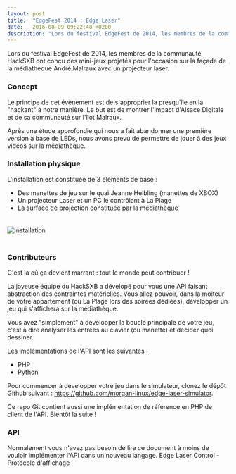 ```yaml
---
layout: post
title:  "EdgeFest 2014 : Edge Laser"
date:   2016-08-09 09:22:48 +0200
description: "Lors du festival EdgeFest de 2014, les membres de la communauté HackSXB ont conçu des mini-jeux projetés pour l'occasion sur la façade de la médiathèque André Malraux avec un projecteur laser."
---
```

Lors du festival EdgeFest de 2014, les membres de la communauté HackSXB ont conçu des mini-jeux projetés pour l'occasion sur la façade de la médiathèque André Malraux avec un projecteur laser.

### Concept

Le principe de cet évènement est de s'approprier la presqu'île en la "hackant" à notre manière. Le but est de montrer l'impact d'Alsace Digitale et de sa communauté sur l'îlot Malraux.

Après une étude approfondie qui nous a fait abandonner une première version à base de LEDs, nous avons prévu de permettre de jouer à des jeux vidéos sur la médiathèque.

### Installation physique

L'installation est constituée de 3 éléments de base :

* Des manettes de jeu sur le quai Jeanne Helbling (manettes de XBOX)
* Un projecteur Laser et un PC le contrôlant à La Plage
* La surface de projection constituée par la médiathèque


<img src="{{ site.url }}/assets/img/projet-edgelaser-installation.jpg" style="margin: 20px auto;" alt="installation">

### Contributeurs

C'est là où ça devient marrant : tout le monde peut contribuer !

La joyeuse équipe du HackSXB a dévelopé pour vous une API faisant abstraction des contraintes matérielles. Vous allez pouvoir, dans la moiteur de votre appartement (où La Plage lors des soirées dédiées), développer un jeu qui s'affichera sur la médiathèque.

Vous avez "simplement" à développer la boucle principale de votre jeu, c'est à dire analyser les entrées au clavier (ou manette) et décider quoi dessiner.

Les implémentations de l'API sont les suivantes :

* PHP
* Python

Pour commencer à développer votre jeu dans le simulateur, clonez le dépôt Github suivant : https://github.com/morgan-linux/edge-laser-simulator.

Ce repo Git contient aussi une implémentation de référence en PHP de client de l'API. Bientôt la suite !

### API

Normalement vous n'avez pas besoin de lire ce document à moins de vouloir implémenter l'API dans un nouveau langage. Edge Laser Control - Protocole d'affichage
